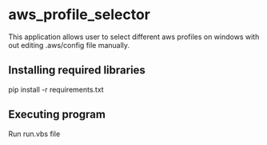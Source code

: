 # aws_profile_selector
This application allows user to select different aws profiles on windows with out editing .aws/config file manually.
## Installing required libraries
pip install -r requirements.txt
## Executing program
  Run run.vbs file
